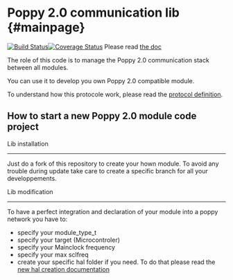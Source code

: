 Poppy 2.0 communication lib  {#mainpage}
===========================

[![Build Status](https://travis-ci.org/MakingBot/MakingBot-master-com.svg?branch=update)](https://travis-ci.org/MakingBot/MakingBot-master-com)[![Coverage Status](https://coveralls.io/repos/MakingBot/MakingBot-master-com/badge.svg?branch=update&service=github)](https://coveralls.io/github/MakingBot/MakingBot-master-com?branch=update)
Please read [the doc](http://MakingBot.github.io/MakingBot-master-com/)

The role of this code is to manage the Poppy 2.0 communication stack between all modules.

You can use it to develop you own Poppy 2.0 compatible module.

To understand how this protocole work, please read the [protocol definition](doc/protocol_definition.md).

How to start a new Poppy 2.0 module code project
------------------------------------------------

Lib installation
________________

Just do a fork of this repository to create your hown module. To avoid any trouble during update take care to create a specific branch for all your developpements.

Lib modification
________________

To have a perfect integration and declaration of your module into a poppy network you have to:
 - specify your module_type_t
 - specify your target (Microcontroler)
 - specify your Mainclock frequency
 - specify your max sclfreq
 - create your specific hal folder if you need. To do that please read the [new hal creation documentation](doc/hal_creation.md)
